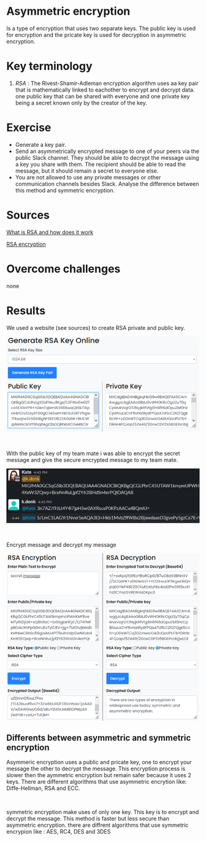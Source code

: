 # Asymmetric encryption

Is a type of encryption that uses two separate keys. The public key is used for encryption and the pricate key is used for decryption in asymmetric encryption. 

# Key terminology

1. *RSA* : The Rivest-Shamir-Adleman encryption algorithm uses aa key pair that is mathematically linked to eachother to encrypt and decrypt data. one public key that can be shared with everyone and one private key being a secret known only by the creator of the key.

# Exercise

* Generate a key pair.
* Send an asymmetrically encrypted message to one of your peers via the public Slack channel. They should be able to decrypt the message using a key you share with them. The recipient should be able to read the message, but it should remain a secret to everyone else.
* You are not allowed to use any private messages or other communication channels besides Slack. Analyse the difference between this method and symmetric encryption.

# Sources

[What is RSA and how does it work](https://www.comparitech.com/blog/information-security/rsa-encryption/)

[RSA encryption](https://www.devglan.com/online-tools/rsa-encryption-decryption)

# Overcome challenges

none

# Results

We used a website (see sources) to create RSA private and public key.

![RSA key generator](https://github.com/Techgrounds-Cloud-9/cloud-9-KevinDonk0/blob/main/00_includes/SEC/SEC-05-00.PNG)

<br>

With the public key of my team mate i was able to encrypt the secret message and give the secure encrypted message to my team mate.

![Public key and secret messages on Slack](https://github.com/Techgrounds-Cloud-9/cloud-9-KevinDonk0/blob/main/00_includes/SEC/SEC-05-01.PNG)

<br>

Encrypt message and decrypt my message

![RSA encrypt and decrypt](https://github.com/Techgrounds-Cloud-9/cloud-9-KevinDonk0/blob/main/00_includes/SEC/SEC-05-02.PNG)


## Differents between asymmetric and symmetric encryption

Asymmeric encryption uses a public and pricate key, one to encrypt your message the other to decrypt the message. This encryption process is slower then the aymmetric encryption but remain safer because it uses 2 keys. There are different algorithms that use asymmetric encrytion like: Diffe-Hellman, RSA and ECC.

<br>

symmetric encryption make uses of only one key. This key is to encrypt and decrypt the message. This method is faster but less secure than asymmetric encryption. there are diffrent algorithms that use symmetric encrypion like : AES, RC4, DES and 3DES 







